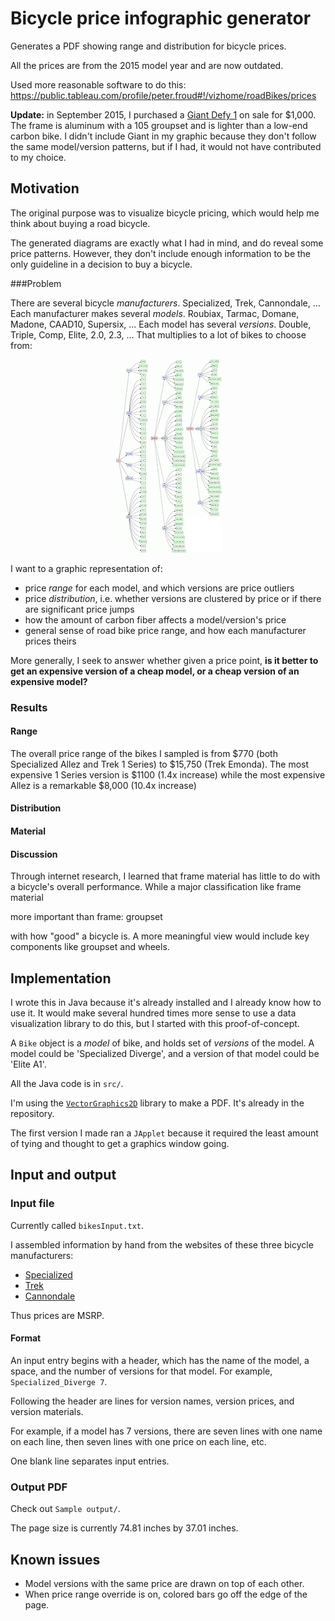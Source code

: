 # Bicycle price infographic generator

Generates a PDF showing range and distribution for bicycle prices.

All the prices are from the 2015 model year and are now outdated.

Used more reasonable software to do this: https://public.tableau.com/profile/peter.froud#!/vizhome/roadBikes/prices

**Update:** in September 2015, I purchased a [Giant Defy 1](http://www.giant-bicycles.com/en-us/bikes/model/defy.1/18733/76108/) on sale for \$1,000. The frame is aluminum with a 105 groupset and is lighter than a low-end carbon bike. I didn't include Giant in my graphic because they don't follow the same model/version patterns, but if I had, it would not have contributed to my choice.


## Motivation

The original purpose was to visualize bicycle pricing, which would help me think about buying a road bicycle.

The generated diagrams are exactly what I had in mind, and do reveal some price patterns. However, they don't include enough information to be the only guideline in a decision to buy a bicycle.

###Problem

There are several bicycle *manufacturers*. Specialized, Trek, Cannondale, ...
Each manufacturer makes several *models*. Roubiax, Tarmac, Domane, Madone, CAAD10, Supersix, ...
Each model has several *versions*. Double, Triple, Comp, Elite, 2.0, 2.3, ...
That multiplies to a lot of bikes to choose from:


<!-- need to use html to center -->
<p align="center">
<a href="graph_for_readme/bikes-graph-sidebyside-orig.png?raw=true"><img src="graph_for_readme/bikes-graph-sidebyside-small.png"></a>
</p>

I want to a graphic representation of:

- price *range* for each model, and which versions are price outliers
- price *distribution*, i.e. whether versions are clustered by price or if there are significant price jumps
- how the amount of carbon fiber affects a model/version's price
- general sense of road bike price range, and how each manufacturer prices theirs


More generally, I seek to answer whether given a price point,
**is it better to get an expensive version of a cheap model, or a cheap version of an expensive model?**



### Results

#### Range

The overall price range of the bikes I sampled is from \$770 (both Specialized Allez and Trek 1 Series) to \$15,750 (Trek Emonda). The most expensive 1 Series version is $1100 (1.4x increase) while the most expensive Allez is a remarkable $8,000 (10.4x increase)


#### Distribution

#### Material

#### Discussion

Through internet research, I learned that frame material has little to do with a bicycle's overall performance. While a major classification like frame material

more important than frame: groupset

 with how "good" a bicycle is. A more meaningful view would include key components like groupset and wheels.

## Implementation

I wrote this in Java because it's already installed and I already know how to use it.
It would make several hundred times more sense to use a data visualization library to do this,
but I started with this proof-of-concept.

A `Bike` object is a *model* of bike, and holds set of *versions* of the model. A model could be 'Specialized Diverge', and a version of that model could be 'Elite A1'.


All the Java code is in `src/`.


I'm using the [`VectorGraphics2D`](http://trac.erichseifert.de/vectorgraphics2d/) library to make a PDF. It's already in the repository.

The first version I made ran a `JApplet` because it required the least amount of tying and thought to get a graphics window going.

## Input and output

### Input file

Currently called `bikesInput.txt`.

I assembled information by hand from the websites of these three bicycle manufacturers:

- [Specialized](http://www.specialized.com/us/en/home/)
- [Trek](http://www.trekbikes.com/us/en/)
- [Cannondale](http://www.cannondale.com/)

Thus prices are MSRP.

#### Format

An input entry begins with a header, which has the name of the model, a space, and the number of versions for that model. For example, `Specialized_Diverge 7`.

Following the header are lines for version names, version prices, and version materials.

For example, if a model has 7 versions, there are seven lines with one name on each line, then seven lines with one price on each line, etc.

One blank line separates input entries.


### Output PDF

Check out `Sample output/`.

The page size is currently 74.81 inches by 37.01 inches.


## Known issues
- Model versions with the same price are drawn on top of each other.
- When price range override is on, colored bars go off the edge of the page.
